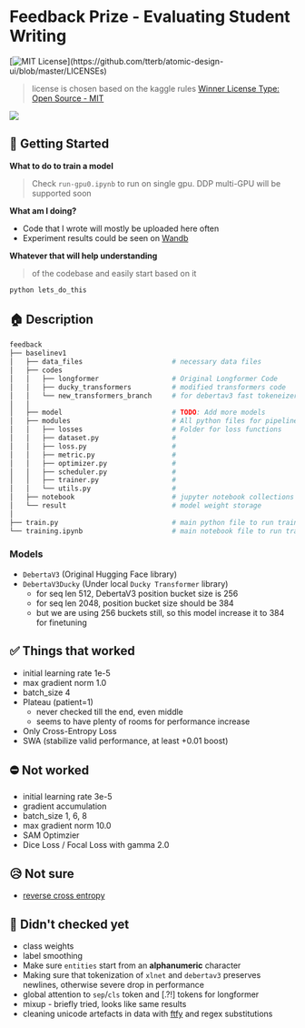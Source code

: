 # Feedback Prize - Evaluating Student Writing
[![MIT License](https://img.shields.io/apm/l/atomic-design-ui.svg?)](https://github.com/tterb/atomic-design-ui/blob/master/LICENSEs)
> license is chosen based on the kaggle rules [Winner License Type: Open Source - MIT](https://www.kaggle.com/c/feedback-prize-2021/rules)


![](https://storage.googleapis.com/kaggle-media/competitions/The%20Learning%20Agency/Kaggle%20Description%20Image.png)



## 🚀 Getting Started

**What to do to train a model**
> Check `run-gpu0.ipynb` to run on single gpu. DDP multi-GPU will be supported soon

**What am I doing?**
- Code that I wrote will mostly be uploaded here often
- Experiment results could be seen on [Wandb](https://wandb.ai/ducky/feedback_deberta_large?workspace=user-ducky)

**Whatever that will help understanding**
> of the codebase and easily start based on it
```python
python lets_do_this
```

## 🏠 Description

```python
feedback
├── baselinev1
│   ├── data_files                      # necessary data files                 
│   ├── codes         
│   │   ├── longformer                  # Original Longformer Code
│   │   ├── ducky_transformers          # modified transformers code
│   │   └── new_transformers_branch     # for debertav3 fast tokeneizer
│   │
│   ├── model                           # TODO: Add more models 
│   ├── modules                         # All python files for pipeline 
│   │   ├── losses                      # Folder for loss functions
│   │   ├── dataset.py                  # 
│   │   ├── loss.py                     # 
│   │   ├── metric.py                   # 
│   │   ├── optimizer.py                # 
│   │   ├── scheduler.py                # 
│   │   ├── trainer.py                  # 
│   │   └── utils.py                    # 
│   ├── notebook                        # jupyter notebook collections
│   └── result                          # model weight storage
│
├── train.py                            # main python file to run training
└── training.ipynb                      # main notebook file to run training (Not completed)
```

### Models
- `DebertaV3` (Original Hugging Face library)
- `DebertaV3Ducky` (Under local `Ducky Transformer` library)
    - for seq len 512, DebertaV3 position bucket size is 256
    - for seq len 2048, position bucket size should be 384
    - but we are using 256 buckets still, so this model increase it to 384 for finetuning

## ✅ Things that worked
- initial learning rate 1e-5
- max gradient norm 1.0
- batch_size 4
- Plateau (patient=1)
    - never checked till the end, even middle
    - seems to have plenty of rooms for performance increase
- Only Cross-Entropy Loss
- SWA (stabilize valid performance, at least +0.01 boost)

## ⛔️ Not worked
- initial learning rate 3e-5
- gradient accumulation
- batch_size 1, 6, 8
- max gradient norm 10.0
- SAM Optimzier
- Dice Loss / Focal Loss with gamma 2.0

## 😥 Not sure
- [reverse cross entropy](https://www.kaggle.com/c/feedback-prize-2021/discussion/306279)

## 🎁 Didn't checked yet
- class weights
- label smoothing
- Make sure `entities` start from an **alphanumeric** character
- Making sure that tokenization of `xlnet` and `debertav3` preserves newlines, otherwise severe drop in performance
- global attention to `sep`/`cls` token and [.?!] tokens for longformer
- mixup - briefly tried, looks like same results
- cleaning unicode artefacts in data with [ftfy](https://ftfy.readthedocs.io/en/latest/) and regex substitutions
